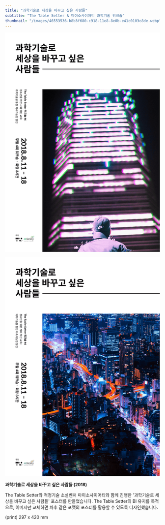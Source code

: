 ```yaml
---
title: "과학기술로 세상을 바꾸고 싶은 사람들"
subtitle: "The Table Setter & 마이소사이어티 과학기술 워크숍"
thumbnail: "/images/46553536-b8b3f680-c918-11e8-8e0b-e41c0103c8de.webp"
---
```


![과학 기술로 세상을 바꾸고 싶은 사람들 포스터. 모자를 쓴 사람이 높은 빌딩을 올려다보는 뒷모습 사진. 2018년 8월 11일부터 18일까지. 주말 4회 워크숍, 회당 3시간.](/images/46553536-b8b3f680-c918-11e8-8e0b-e41c0103c8de.webp)

![과학 기술로 세상을 바꾸고 싶은 사람들 포스터. 도시 야경 사진. 2018년 8월 11일부터 18일까지. 주말 4회 워크숍, 회당 3시간.](/images/46553537-b8b3f680-c918-11e8-92c4-1eb1479a4a15.webp)

**과학기술로 세상을 바꾸고 싶은 사람들 (2018)**

The Table Setter와 적정기술 소셜벤처 마이소사이어티와 함께 진행한 '과학기술로 세상을 바꾸고 싶은 사람들' 포스터를 만들었습니다. The Table Setter의 BI 유지를 목적으로, 이미지만 교체하면 차후 같은 포맷의 포스터를 활용할 수 있도록 디자인했습니다.

(print) 297 x 420 mm
